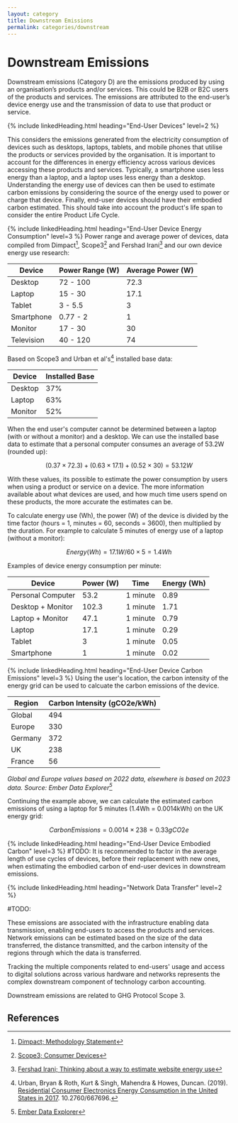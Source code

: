 ```yaml
---
layout: category
title: Downstream Emissions
permalink: categories/downstream
---
```


# Downstream Emissions

Downstream emissions (Category D) are the emissions produced by using an organisation’s products and/or services. This could be B2B or B2C users of the products and services. The emissions are attributed to the end-user’s device energy use and the transmission of data to use that product or service.

{% include linkedHeading.html heading="End-User Devices" level=2 %}

This considers the emissions generated from the electricity consumption of devices such as desktops, laptops, tablets, and mobile phones that utilise the products or services provided by the organisation. It is important to account for the differences in energy efficiency across various devices accessing these products and services. Typically, a smartphone uses less energy than a laptop, and a laptop uses less energy than a desktop. Understanding the energy use of devices can then be used to estimate carbon emissions by considering the source of the energy used to power or charge that device. Finally, end-user devices should have their embodied carbon estimated. This should take into account the product's life span to consider the entire Product Life Cycle.

{% include linkedHeading.html heading="End-User Device Energy Consumption" level=3 %}
Power range and average power of devices, data compiled from Dimpact[^dimpact], Scope3[^scope3] and Fershad Irani[^fershad] and our own device energy use research:

| Device             | Power Range (W)    | Average Power (W)  |
| ------------------ | ------------------ | ------------------ |
| Desktop            | 72 - 100           | 72.3               |
| Laptop             | 15 - 30            | 17.1               |
| Tablet             | 3 - 5.5            | 3                  |
| Smartphone         | 0.77 - 2           | 1                  |
| Monitor            | 17 - 30            | 30                 |
| Television         | 40 - 120           | 74                 |

Based on Scope3 and Urban et al's[^urban] installed base data:

| Device             | Installed Base     |
| ------------------ | ------------------ |
| Desktop            | 37%                |
| Laptop             | 63%                |
| Monitor            | 52%                |

When the end user's computer cannot be determined between a laptop (with or without a monitor) and a desktop. We can use the installed base data to estimate that a personal computer consumes an average of 53.2W (rounded up):

$$
(0.37 \times 72.3) + (0.63 \times 17.1) + (0.52 \times 30) = 53.12W
$$

With these values, its possible to estimate the power consumption by users when using a product or service on a device. The more information available about what devices are used, and how much time users spend on these products, the more accurate the estimates can be. 

To calculate energy use (Wh), the power (W) of the device is divided by the time factor (hours = 1, minutes = 60, seconds = 3600), then multiplied by the duration. For example to calculate 5 minutes of energy use of a laptop (without a monitor):

$$ Energy (Wh) = 17.1W / 60 \times 5 = 1.4Wh $$

Examples of device energy consumption per minute:

| Device             | Power (W)          | Time               | Energy (Wh)        |
| ------------------ | ------------------ | ------------------ | ------------------ |
| Personal Computer  | 53.2               | 1 minute           | 0.89               |
| Desktop + Monitor  | 102.3              | 1 minute           | 1.71               |
| Laptop + Monitor   | 47.1               | 1 minute           | 0.79               |
| Laptop             | 17.1               | 1 minute           | 0.29               |
| Tablet             | 3                  | 1 minute           | 0.05               |
| Smartphone         | 1                  | 1 minute           | 0.02               |


{% include linkedHeading.html heading="End-User Device Carbon Emissions" level=3 %}
Using the user's location, the carbon intensity of the energy grid can be used to calcuate the carbon emissions of the device.

| Region             | Carbon Intensity (gCO2e/kWh)   |
| ------------------ | ------------------------------ |
| Global             | 494                            |
| Europe             | 330                            |
| Germany            | 372                            |
| UK                 | 238                            |
| France             | 56                             |

*Global and Europe values based on 2022 data, elsewhere is based on 2023 data. Source: Ember Data Explorer[^ember]*

Continuing the example above, we can calculate the estimated carbon emissions of using a laptop for 5 minutes (1.4Wh = 0.0014kWh) on the UK energy grid:

$$ Carbon Emissions = 0.0014 \times 238 = 0.33gCO2e $$


{% include linkedHeading.html heading="End-User Device Embodied Carbon" level=3 %}
#TODO:
It is recommended to factor in the average length of use cycles of devices, before their replacement with new ones, when estimating the embodied carbon of end-user devices in downstream emissions.


{% include linkedHeading.html heading="Network Data Transfer" level=2 %}

#TODO:

These emissions are associated with the infrastructure enabling data transmission, enabling end-users to access the products and services. Network emissions can be estimated based on the size of the data transferred, the distance transmitted, and the carbon intensity of the regions through which the data is transferred.

Tracking the multiple components related to end-users' usage and access to digital solutions across various hardware and networks represents the complex downstream component of technology carbon accounting.

Downstream emissions are related to GHG Protocol Scope 3.

## References


[^dimpact]: [Dimpact; Methodology Statement](https://dimpact.org/publications)
[^scope3]: [Scope3; Consumer Devices](https://methodology.scope3.com/consumer_devices)
[^fershad]: [Fershad Irani; Thinking about a way to estimate website energy use](https://methodology.scope3.com/consumer_devices)
[^urban]: Urban, Bryan & Roth, Kurt & Singh, Mahendra & Howes, Duncan. (2019). [Residential Consumer Electronics Energy Consumption in the United States in 2017](https://www.researchgate.net/publication/335911295_Residential_Consumer_Electronics_Energy_Consumption_in_the_United_States_in_2017). 10.2760/667696. 
[^ember]: [Ember Data Explorer](https://ember-climate.org/data/data-tools/data-explorer/)
